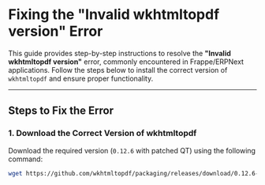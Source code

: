 # Fixing the "Invalid wkhtmltopdf version" Error

This guide provides step-by-step instructions to resolve the **"Invalid wkhtmltopdf version"** error, commonly encountered in Frappe/ERPNext applications. Follow the steps below to install the correct version of `wkhtmltopdf` and ensure proper functionality.

---

## Steps to Fix the Error

### 1. Download the Correct Version of wkhtmltopdf
Download the required version (`0.12.6` with patched QT) using the following command:

```bash
wget https://github.com/wkhtmltopdf/packaging/releases/download/0.12.6-1/wkhtmltox_0.12.6-1.focal_amd64.deb
